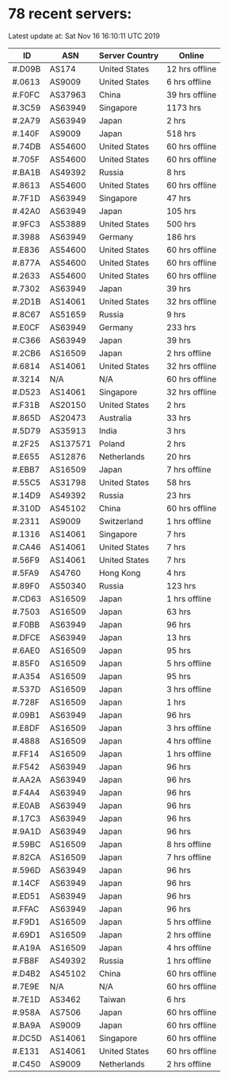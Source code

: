 # 78 recent servers:

Latest update at: Sat Nov 16 16:10:11 UTC 2019

| ID | ASN | Server Country | Online |
| -- | --- | -------------- | ------ |
| #.D09B | AS174 | United States | 12 hrs offline |
| #.0613 | AS9009 | United States | 6 hrs offline |
| #.F0FC | AS37963 | China | 39 hrs offline |
| #.3C59 | AS63949 | Singapore | 1173 hrs |
| #.2A79 | AS63949 | Japan | 2 hrs |
| #.140F | AS9009 | Japan | 518 hrs |
| #.74DB | AS54600 | United States | 60 hrs offline |
| #.705F | AS54600 | United States | 60 hrs offline |
| #.BA1B | AS49392 | Russia | 8 hrs |
| #.8613 | AS54600 | United States | 60 hrs offline |
| #.7F1D | AS63949 | Singapore | 47 hrs |
| #.42A0 | AS63949 | Japan | 105 hrs |
| #.9FC3 | AS53889 | United States | 500 hrs |
| #.3988 | AS63949 | Germany | 186 hrs |
| #.E836 | AS54600 | United States | 60 hrs offline |
| #.877A | AS54600 | United States | 60 hrs offline |
| #.2633 | AS54600 | United States | 60 hrs offline |
| #.7302 | AS63949 | Japan | 39 hrs |
| #.2D1B | AS14061 | United States | 32 hrs offline |
| #.8C67 | AS51659 | Russia | 9 hrs |
| #.E0CF | AS63949 | Germany | 233 hrs |
| #.C366 | AS63949 | Japan | 39 hrs |
| #.2CB6 | AS16509 | Japan | 2 hrs offline |
| #.6814 | AS14061 | United States | 32 hrs offline |
| #.3214 | N/A | N/A | 60 hrs offline |
| #.D523 | AS14061 | Singapore | 32 hrs offline |
| #.F31B | AS20150 | United States | 2 hrs |
| #.865D | AS20473 | Australia | 33 hrs |
| #.5D79 | AS35913 | India | 3 hrs |
| #.2F25 | AS137571 | Poland | 2 hrs |
| #.E655 | AS12876 | Netherlands | 20 hrs |
| #.EBB7 | AS16509 | Japan | 7 hrs offline |
| #.55C5 | AS31798 | United States | 58 hrs |
| #.14D9 | AS49392 | Russia | 23 hrs |
| #.310D | AS45102 | China | 60 hrs offline |
| #.2311 | AS9009 | Switzerland | 1 hrs offline |
| #.1316 | AS14061 | Singapore | 7 hrs |
| #.CA46 | AS14061 | United States | 7 hrs |
| #.56F9 | AS14061 | United States | 7 hrs |
| #.5FA9 | AS4760 | Hong Kong | 4 hrs |
| #.89F0 | AS50340 | Russia | 123 hrs |
| #.CD63 | AS16509 | Japan | 1 hrs offline |
| #.7503 | AS16509 | Japan | 63 hrs |
| #.F0BB | AS63949 | Japan | 96 hrs |
| #.DFCE | AS63949 | Japan | 13 hrs |
| #.6AE0 | AS16509 | Japan | 95 hrs |
| #.85F0 | AS16509 | Japan | 5 hrs offline |
| #.A354 | AS16509 | Japan | 95 hrs |
| #.537D | AS16509 | Japan | 3 hrs offline |
| #.728F | AS16509 | Japan | 1 hrs |
| #.09B1 | AS63949 | Japan | 96 hrs |
| #.E8DF | AS16509 | Japan | 3 hrs offline |
| #.4888 | AS16509 | Japan | 4 hrs offline |
| #.FF14 | AS16509 | Japan | 1 hrs offline |
| #.F542 | AS63949 | Japan | 96 hrs |
| #.AA2A | AS63949 | Japan | 96 hrs |
| #.F4A4 | AS63949 | Japan | 96 hrs |
| #.E0AB | AS63949 | Japan | 96 hrs |
| #.17C3 | AS63949 | Japan | 96 hrs |
| #.9A1D | AS63949 | Japan | 96 hrs |
| #.59BC | AS16509 | Japan | 8 hrs offline |
| #.82CA | AS16509 | Japan | 7 hrs offline |
| #.596D | AS63949 | Japan | 96 hrs |
| #.14CF | AS63949 | Japan | 96 hrs |
| #.ED51 | AS63949 | Japan | 96 hrs |
| #.FFAC | AS63949 | Japan | 96 hrs |
| #.F9D1 | AS16509 | Japan | 5 hrs offline |
| #.69D1 | AS16509 | Japan | 2 hrs offline |
| #.A19A | AS16509 | Japan | 4 hrs offline |
| #.FB8F | AS49392 | Russia | 1 hrs offline |
| #.D4B2 | AS45102 | China | 60 hrs offline |
| #.7E9E | N/A | N/A | 60 hrs offline |
| #.7E1D | AS3462 | Taiwan | 6 hrs |
| #.958A | AS7506 | Japan | 60 hrs offline |
| #.BA9A | AS9009 | Japan | 60 hrs offline |
| #.DC5D | AS14061 | Singapore | 60 hrs offline |
| #.E131 | AS14061 | United States | 60 hrs offline |
| #.C450 | AS9009 | Netherlands | 2 hrs offline |

